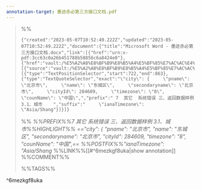 ```yaml
---
annotation-target: 墨迹赤必第三方接口文档.pdf
---
```



>%%
>```annotation-json
>{"created":"2023-05-07T10:52:49.222Z","updated":"2023-05-07T10:52:49.222Z","document":{"title":"Microsoft Word - 墨迹赤必第三方接口文档.docx","link":[{"href":"urn:x-pdf:3cc63c0a26b451788b58856c6a8424e0"},{"href":"vault:/%E5%A2%A8%E8%BF%B9%E8%B5%A4%E5%BF%85%E7%AC%AC%E4%B8%89%E6%96%B9%E6%8E%A5%E5%8F%A3%E6%96%87%E6%A1%A3.pdf"}],"documentFingerprint":"3cc63c0a26b451788b58856c6a8424e0"},"uri":"vault:/%E5%A2%A8%E8%BF%B9%E8%B5%A4%E5%BF%85%E7%AC%AC%E4%B8%89%E6%96%B9%E6%8E%A5%E5%8F%A3%E6%96%87%E6%A1%A3.pdf","target":[{"source":"vault:/%E5%A2%A8%E8%BF%B9%E8%B5%A4%E5%BF%85%E7%AC%AC%E4%B8%89%E6%96%B9%E6%8E%A5%E5%8F%A3%E6%96%87%E6%A1%A3.pdf","selector":[{"type":"TextPositionSelector","start":722,"end":863},{"type":"TextQuoteSelector","exact":"\"city\": {     \"pname\": \"北京市\",     \"name\": \"东城区\",     \"secondaryname\": \"北京市\",     \"cityId\": 284609,     \"timezone\": \"8\",     \"counName\": \"中国\",","prefix":" 7  其它  系统错误 三、返回数据样例 3.1、城市    ","suffix":"     \"ianaTimezone\": \"Asia/Shang"}]}]}
>```
>%%
>*%%PREFIX%%7  其它  系统错误 三、返回数据样例 3.1、城市%%HIGHLIGHT%% =="city": {     "pname": "北京市",     "name": "东城区",     "secondaryname": "北京市",     "cityId": 284609,     "timezone": "8",     "counName": "中国",== %%POSTFIX%%"ianaTimezone": "Asia/Shang*
>%%LINK%%[[#^6mezkgf8uka|show annotation]]
>%%COMMENT%%
>
>%%TAGS%%
>
^6mezkgf8uka
